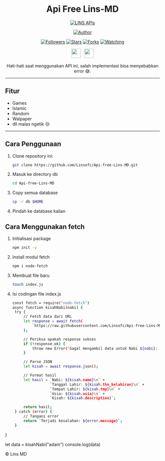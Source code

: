 <div align="center">
 
# Api Free Lins-MD
<p align="center">
<a href="https://whatsapp.com/channel/0029VaeQHirJ93waiykxjF2L"><img title="LINS APIs" src="https://img.shields.io/badge/LINS APIs-blue?colorA=%23ff0000&colorB=%23017e40&style=for-the-badge"></a>
</p>
<p align="center">
<a href="https://github.com/Linsofc"><img title="Author" src="https://img.shields.io/badge/Author-LINS OFFICIAL-orange.svg?style=for-the-badge&logo=github"></a>
</p>
<p align="center">
<a href="https://github.com/Linsofc/Api-free-Lins-MD/followers"><img title="Followers" src="https://img.shields.io/github/followers/Linsofc?color=red&style=flat-square"></a>
<a href="https://github.com/Linsofc/Api-free-Lins-MD/stargazers"><img title="Stars" src="https://img.shields.io/github/stars/Linsofc/Api-free-Lins-MD?color=blue&style=flat-square"></a>
<a href="https://github.com/Linsofc/Api-free-Lins-MD/network/members"><img title="Forks" src="https://img.shields.io/github/forks/Linsofc/Api-free-Lins-MD?color=red&style=flat-square"></a>
<a href="https://github.com/Linsofc/Api-free-Lins-MD/watchers"><img title="Watching" src="https://img.shields.io/github/watchers/Linsofc/Api-free-Lins-MD?label=Watchers&color=blue&style=flat-square"></a>
</p>
<p align='center'>
   <a href="https://www.youtube.com/@linsofficiall"><img height="30" src="https://upload.wikimedia.org/wikipedia/commons/thumb/4/42/YouTube_icon_%282013-2017%29.png/800px-YouTube_icon_%282013-2017%29.png"></a>&nbsp;&nbsp;
   <a href="https://instagram.com/rijalsavior"><img height="30" src="https://upload.wikimedia.org/wikipedia/commons/a/a5/Instagram_icon.png"></a>
</P>

Hati-hati saat menggunakan API ini, salah implementasi bisa menyebabkan error 😅.
</div>

---

## Fitur
- Games
- Islamic
- Random
- Walpaper
- dll malas ngetik 😒

---

## Cara Penggunaan
1. Clone repository ini:
   ```bash
   git clone https://github.com/Linsofc/Api-free-Lins-MD.git

2. Masuk ke directory db
   ```bash
   cd Api-free-Lins-MD

3. Copy semua database
   ```bash
   cp -r db $HOME
   
4. Pindah ke database kalian

## Cara Menggunakan fetch
1. Initialisasi package
   ```bash
   npm init -y

2. Install modul fetch
   ```bash
   npm i node-fetch

3. Membuat file baru
   ```bash
   touch index.js

4. Isi codingan file index.js
   ```bash
   const fetch = require("node-fetch")
   async function kisahNabi(nabi) {
    try {
        // Fetch data dari URL
        let response = await fetch(
            `https://raw.githubusercontent.com/Linsofc/Api-free-Lins-MD/main/db/islamic/kisahNabi/${nabi}.json`
        );

        // Periksa apakah response sukses
        if (!response.ok) {
            throw new Error(`Gagal mengambil data untuk Nabi ${nabi}: ${response.statusText}`);
        }

        // Parse JSON
        let kisah = await response.json();

        // Format hasil
        let hasil = `Nabi: ${kisah.name}\n` +
                    `Tanggal Lahir: ${kisah.thn_kelahiran}\n` +
                    `Tempat Lahir: ${kisah.tmp}\n` +
                    `Usia: ${kisah.usia}\n` +
                    `Kisah: ${kisah.description}`;

        return hasil;
    } catch (error) {
        // Tangani error
        return `Terjadi kesalahan: ${error.message}`;
    }
}

let data = kisahNabi("adam")
console.log(data)
   
<p>
 © Lins MD
</p>
